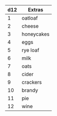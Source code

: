 
| d12 | Extras     |
| --- | ---------- |
| 1   | oatloaf    |
| 2   | cheese     |
| 3   | honeycakes |
| 4   | eggs       |
| 5   | rye loaf   |
| 6   | milk       |
| 7   | oats       |
| 8   | cider      |
| 9   | crackers   |
| 10  | brandy     |
| 11  | pie        |
| 12  | wine       |
